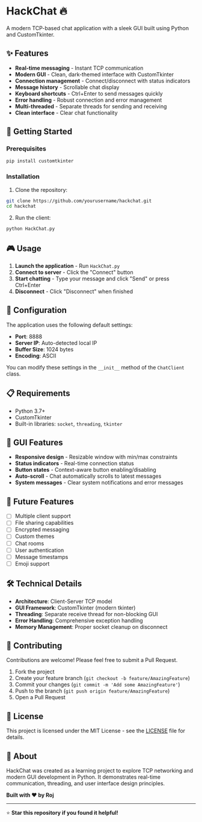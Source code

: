 # HackChat 🔥

A modern TCP-based chat application with a sleek GUI built using Python and CustomTkinter.

## ✨ Features

- **Real-time messaging** - Instant TCP communication
- **Modern GUI** - Clean, dark-themed interface with CustomTkinter
- **Connection management** - Connect/disconnect with status indicators
- **Message history** - Scrollable chat display
- **Keyboard shortcuts** - Ctrl+Enter to send messages quickly
- **Error handling** - Robust connection and error management
- **Multi-threaded** - Separate threads for sending and receiving
- **Clean interface** - Clear chat functionality

## 🚀 Getting Started

### Prerequisites

```bash
pip install customtkinter
```

### Installation

1. Clone the repository:
```bash
git clone https://github.com/yourusername/hackchat.git
cd hackchat
```

2. Run the client:
```bash
python HackChat.py
```

## 🎮 Usage

1. **Launch the application** - Run `HackChat.py`
2. **Connect to server** - Click the "Connect" button
3. **Start chatting** - Type your message and click "Send" or press Ctrl+Enter
4. **Disconnect** - Click "Disconnect" when finished

## 🔧 Configuration

The application uses the following default settings:
- **Port**: 8888
- **Server IP**: Auto-detected local IP
- **Buffer Size**: 1024 bytes
- **Encoding**: ASCII

You can modify these settings in the `__init__` method of the `ChatClient` class.

## 📋 Requirements

- Python 3.7+
- CustomTkinter
- Built-in libraries: `socket`, `threading`, `tkinter`

## 🎨 GUI Features

- **Responsive design** - Resizable window with min/max constraints
- **Status indicators** - Real-time connection status
- **Button states** - Context-aware button enabling/disabling
- **Auto-scroll** - Chat automatically scrolls to latest messages
- **System messages** - Clear system notifications and error messages

## 🔮 Future Features

- [ ] Multiple client support
- [ ] File sharing capabilities
- [ ] Encrypted messaging
- [ ] Custom themes
- [ ] Chat rooms
- [ ] User authentication
- [ ] Message timestamps
- [ ] Emoji support

## 🛠️ Technical Details

- **Architecture**: Client-Server TCP model
- **GUI Framework**: CustomTkinter (modern tkinter)
- **Threading**: Separate receive thread for non-blocking GUI
- **Error Handling**: Comprehensive exception handling
- **Memory Management**: Proper socket cleanup on disconnect

## 🤝 Contributing

Contributions are welcome! Please feel free to submit a Pull Request.

1. Fork the project
2. Create your feature branch (`git checkout -b feature/AmazingFeature`)
3. Commit your changes (`git commit -m 'Add some AmazingFeature'`)
4. Push to the branch (`git push origin feature/AmazingFeature`)
5. Open a Pull Request

## 📝 License

This project is licensed under the MIT License - see the [LICENSE](LICENSE) file for details.

## 🎯 About

HackChat was created as a learning project to explore TCP networking and modern GUI development in Python. It demonstrates real-time communication, threading, and user interface design principles.

**Built with ❤️ by Roj**

---

⭐ **Star this repository if you found it helpful!**
